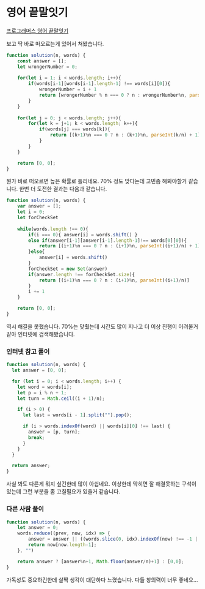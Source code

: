 # 영어 끝말잇기  
[프로그래머스 영어 끝말잇기](https://school.programmers.co.kr/learn/courses/30/lessons/12981)  

보고 딱 바로 떠오르는게 있어서 쳐봤습니다.  

```js
function solution(n, words) {
    const answer = [];
    let wrongerNumber = 0;
    
    for(let i = 1; i < words.length; i++){
        if(words[i-1][words[i-1].length-1] !== words[i][0]){
            wrongerNumber = i + 1
    		return [wrongerNumber % n === 0 ? n : wrongerNumber%n, parseInt(wrongerNumber / n) + 1];
        }
    }
    
    for(let j = 0; j < words.length; j++){
        for(let k = j+1; k < words.length; k++){
            if(words[j] === words[k]){
                return [(k+1)%n === 0 ? n : (k+1)%n, parseInt(k/n) + 1]
            }
        }
    }

    return [0, 0];
}
```  

뭔가 바로 떠오르면 높은 확률로 틀리네요. 70% 정도 맞다는데 고민좀 해봐야할거 같습니다. 한번 더 도전한 결과는 다음과 같습니다.  

```js
function solution(n, words) {
    var answer = [];
    let i = 0;
    let forCheckSet
    
    while(words.length !== 0){
        if(i === 0){ answer[i] = words.shift() }
        else if(answer[i-1][answer[i-1].length-1]!== words[0][0]){
            return [(i+1)%n === 0 ? n : (i+1)%n, parseInt((i+1)/n) + 1]
		}else{
            answer[i] = words.shift()
        }
        forCheckSet = new Set(answer)
        if(answer.length !== forCheckSet.size){
            return [(i+1)%n === 0 ? n : (i+1)%n, parseInt((i+1)/n)]
        }
        i += 1
    }

    return [0, 0];
}
```  

역시 해결을 못했습니다. 70%는 맞췄는데 시간도 많이 지나고 더 이상 진행이 어려울거 같아 인터넷에 검색해봤습니다.  

### 인터넷 참고 풀이
```js
function solution(n, words) {
  let answer = [0, 0];

  for (let i = 0; i < words.length; i++) {
    let word = words[i];
    let p = i % n + 1;
    let turn = Math.ceil((i + 1)/n);

    if (i > 0) {
      let last = words[i - 1].split("").pop();

      if (i > words.indexOf(word) || words[i][0] !== last) {
        answer = [p, turn];
        break;
      }
    }
  }

  return answer;
}
```  

사실 봐도 다른게 뭐지 싶긴한데 많이 아쉽네요. 이상한데 막히면 잘 해결못하는 구석이 있는데 그런 부분을 좀 고칠필요가 있을거 같습니다.  

### 다른 사람 풀이  

```js
function solution(n, words) {
    let answer = 0;
    words.reduce((prev, now, idx) => {
        answer = answer || ((words.slice(0, idx).indexOf(now) !== -1 || prev !== now[0]) ? idx : answer);
        return now[now.length-1];
    }, "")

    return answer ? [answer%n+1, Math.floor(answer/n)+1] : [0,0];
}
```  
가독성도 중요하긴한데 살짝 생각이 대단하다 느꼈습니다. 다들 창의력이 너무 좋네요...